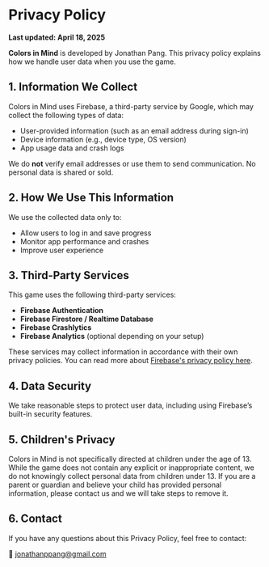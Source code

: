 # Privacy Policy

**Last updated: April 18, 2025**

**Colors in Mind** is developed by Jonathan Pang. This privacy policy explains how we handle user data when you use the game.

## 1. Information We Collect

Colors in Mind uses Firebase, a third-party service by Google, which may collect the following types of data:
- User-provided information (such as an email address during sign-in)
- Device information (e.g., device type, OS version)
- App usage data and crash logs

We do **not** verify email addresses or use them to send communication. No personal data is shared or sold.

## 2. How We Use This Information

We use the collected data only to:
- Allow users to log in and save progress
- Monitor app performance and crashes
- Improve user experience

## 3. Third-Party Services

This game uses the following third-party services:
- **Firebase Authentication**
- **Firebase Firestore / Realtime Database**
- **Firebase Crashlytics**
- **Firebase Analytics** (optional depending on your setup)

These services may collect information in accordance with their own privacy policies. You can read more about [Firebase's privacy policy here](https://firebase.google.com/support/privacy).

## 4. Data Security

We take reasonable steps to protect user data, including using Firebase’s built-in security features.

## 5. Children's Privacy

Colors in Mind is not specifically directed at children under the age of 13. While the game does not contain any explicit or inappropriate content, we do not knowingly collect personal data from children under 13. If you are a parent or guardian and believe your child has provided personal information, please contact us and we will take steps to remove it.


## 6. Contact

If you have any questions about this Privacy Policy, feel free to contact:

📧 jonathanppang@gmail.com
